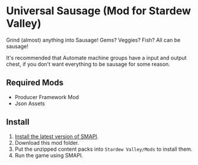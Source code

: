 # Universal Sausage (Mod for Stardew Valley)
Grind (almost) anything into Sausage!
Gems? Veggies? Fish? All can be sausage!

It's recommended that Automate machine groups have a input and output chest, if you don't want everything to be sausage for some reason.
## Required Mods
- Producer Framework Mod
- Json Assets
## Install
1. [Install the latest version of SMAPI](https://smapi.io/).
2. Download this mod folder.
3. Put the unzipped content packs into `Stardew Valley/Mods` to install them.
4. Run the game using SMAPI.
